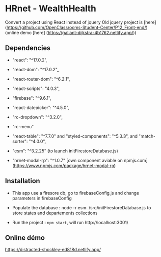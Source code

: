 # HRnet - WealthHealth

Convert a project using React instead of jquery
Old jquery project is [here] (https://github.com/OpenClassrooms-Student-Center/P12_Front-end/) (online demo [here] (https://gallant-dijkstra-4b1762.netlify.app/))

## Dependencies

-    "react": "^17.0.2",
-    "react-dom": "^17.0.2",,
-    "react-router-dom": "^6.2.1",
-    "react-scripts": "4.0.3",
-    "firebase": "^9.6.1",

-    "react-datepicker": "^4.5.0",

-    "rc-dropdown": "^3.2.0",
-    "rc-menu"
-    "react-table": "^7.7.0" and "styled-components": "^5.3.3", and "match-sorter": "^4.0.0",
-    "esm": "^3.2.25" (to launch initFirestoreDatabase.js)

-    "hrnet-modal-rp": "^1.0.7" [own component aviable on npmjs.com] (https://www.npmjs.com/package/hrnet-modal-rp)

## Installation

-    This app use a firesore db, go to firebaseConfig.js and change parameters in firebaseConfig 
-    Populate the database :  node -r esm ./src/initFirestoreDatabase.js to store states and departements collections

- Run the project :
`npm start`, will run http://localhost:3001/

## Online démo

https://distracted-shockley-ed818d.netlify.app/